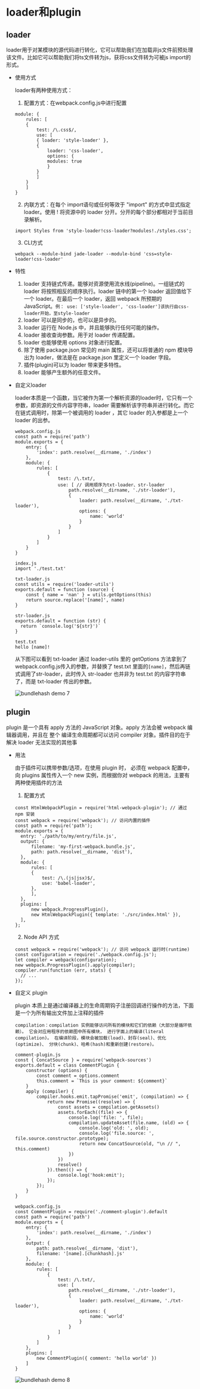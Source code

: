# loader和plugin

## loader

loader用于对某模块的源代码进行转化，它可以帮助我们在加载非js文件前预处理该文件。比如它可以帮助我们将ts文件转为js，获将css文件转为可被js import的形式。

- 使用方式
  
  loader有两种使用方式：
    1. 配置方式：在webpack.config.js中进行配置

    ```
    module: {
        rules: [
        {
            test: /\.css$/,
            use: [
            { loader: 'style-loader' },
            {
                loader: 'css-loader',
                options: {
                modules: true
                }
            }
            ]
        }
        ]
    }
    ```
    2. 内联方式：在每个 import语句或任何等效于 "import" 的方式中显式指定 loader。使用 ! 将资源中的 loader 分开。分开的每个部分都相对于当前目录解析。
    ```
    import Styles from 'style-loader!css-loader?modules!./styles.css';
    ```
    3. CLI方式
    ```
    webpack --module-bind jade-loader --module-bind 'css=style-loader!css-loader'
    ```

- 特性
  
  1. loader 支持链式传递。能够对资源使用流水线(pipeline)。一组链式的 loader 将按照相反的顺序执行。loader 链中的第一个 loader 返回值给下一个 loader。在最后一个 loader，返回 webpack 所预期的 JavaScript。```例： use: ['style-loader', 'css-loader']该执行由css-loader开始，至style-loader```
  2. loader 可以是同步的，也可以是异步的。
  3. loader 运行在 Node.js 中，并且能够执行任何可能的操作。
  4. loader 接收查询参数。用于对 loader 传递配置。
  5. loader 也能够使用 options 对象进行配置。
  6. 除了使用 package.json 常见的 main 属性，还可以将普通的 npm 模块导出为 loader，做法是在 package.json 里定义一个 loader 字段。
  7. 插件(plugin)可以为 loader 带来更多特性。
  8. loader 能够产生额外的任意文件。

- 自定义loader

  loader本质是一个函数，当它被作为第一个解析资源的loader时，它只有一个参数，即资源的文件内容字符串，loader 需要解析该字符串并进行转化。而它在链式调用时，除第一个被调用的 loader ，其它 loader 的入参都是上一个 loader 的出参。
  ```
  webpack.config.js
  const path = require('path')
  module.exports = {
      entry: {
          'index': path.resolve(__dirname, './index')
      },
      module: {
          rules: [
              {
                  test: /\.txt/,
                  use: [ // 调用顺序为txt-loader、str-loader
                      path.resolve(__dirname, './str-loader'), 
                      {
                          loader: path.resolve(__dirname, './txt-loader'), 
                          options: {
                              name: 'world'
                          }
                      }
                  ]
              }
          ]
      }
  }

  index.js
  import './test.txt'

  txt-loader.js
  const utils = require('loader-utils')
  exports.default = function (source) {
      const { name = 'nan' } = utils.getOptions(this)
      return source.replace('[name]', name)
  }

  str-loader.js
  exports.default = function (str) {
    return `console.log('${str}')`
  }

  test.txt
  hello [name]!
  ```
  从下图可以看到 txt-loader 通过 loader-utils 里的 getOptions 方法拿到了webpack.config.js传入的参数，并替换了 test.txt 里面的```[name]```，然后再链式调用了str-loader，此时传入 str-loader 也并非为 test.txt 的内容字符串了，而是 txt-loader 传出的参数。

  ![bundlehash demo 7](../images/webpack-demo-7.png)  


## plugin

plugin 是一个具有 apply 方法的 JavaScript 对象。apply 方法会被 webpack 编辑器调用，并且在 整个 编译生命周期都可以访问 compiler 对象。插件目的在于解决 loader 无法实现的其他事

- 用法

  由于插件可以携带参数/选项，在使用 plugin 时， 必须在 webpack 配置中，向 plugins 属性传入一个 new 实例，而根据你对 webpack 的用法，主要有两种使用插件的方法
  1. 配置方式
  ```
  const HtmlWebpackPlugin = require('html-webpack-plugin'); // 通过 npm 安装
  const webpack = require('webpack'); // 访问内置的插件
  const path = require('path');
  module.exports = {
    entry: './path/to/my/entry/file.js',
    output: {
        filename: 'my-first-webpack.bundle.js',
        path: path.resolve(__dirname, 'dist'),
    },
    module: {
        rules: [
        {
            test: /\.(js|jsx)$/,
            use: 'babel-loader',
        },
        ],
    },
    plugins: [
        new webpack.ProgressPlugin(),
        new HtmlWebpackPlugin({ template: './src/index.html' }),
    ],
  };
  ```
  2. Node API 方式
  ```
  const webpack = require('webpack'); // 访问 webpack 运行时(runtime)
  const configuration = require('./webpack.config.js');
  let compiler = webpack(configuration);
  new webpack.ProgressPlugin().apply(compiler);
  compiler.run(function (err, stats) {
    // ...
  });
  ```

- 自定义 plugin
  
  plugin 本质上是通过编译器上的生命周期钩子注册回调进行操作的方法，下面是一个为所有输出文件加上注释的插件  
  
  ```compilation：compilation 实例能够访问所有的模块和它们的依赖（大部分是循环依赖）。 它会对应用程序的依赖图中所有模块， 进行字面上的编译(literal compilation)。 在编译阶段，模块会被加载(load)、封存(seal)、优化(optimize)、 分块(chunk)、哈希(hash)和重新创建(restore)。```
  ```
  comment-plugin.js
  const { ConcatSource } = require('webpack-sources')
  exports.default = class CommentPlugin {
      constructor (options) {
          const comment = options.comment
          this.comment = `This is your comment: ${comment}`
      }
      apply (compiler) {
          compiler.hooks.emit.tapPromise('emit', (compilation) => {
              return new Promise((resolve) => {
                  const assets = compilation.getAssets()
                  assets.forEach((file) => {
                      console.log('file: ', file);
                      compilation.updateAsset(file.name, (old) => {
                          console.log('old: ', old);
                          console.log('file.source: ', file.source.constructor.prototype);
                          return new ConcatSource(old, "\n // ", this.comment)
                      })
                  })
                  resolve()
              }).then(() => {
                  console.log('hook:emit');
              });
          });
      }
  }

  webpack.config.js
  const CommentPlugin = require('./comment-plugin').default
  const path = require('path')
  module.exports = {
      entry: {
          'index': path.resolve(__dirname, './index')
      },
      output: {
          path: path.resolve(__dirname, 'dist'),
          filename: '[name].[chunkhash].js'
      },
      module: {
          rules: [
              {
                  test: /\.txt/,
                  use: [
                      path.resolve(__dirname, './str-loader'), 
                      {
                          loader: path.resolve(__dirname, './txt-loader'),
                          options: {
                              name: 'world'
                          }
                      }
                  ]
              }
          ]
      },
      plugins: [
          new CommentPlugin({ comment: 'hello world' })
      ]
  }
  ```
  
  ![bundlehash demo 8](../images/webpack-demo-8.png)  
